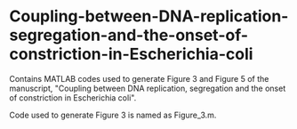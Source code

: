 # Coupling-between-DNA-replication-segregation-and-the-onset-of-constriction-in-Escherichia-coli
Contains MATLAB codes used to generate Figure 3 and Figure 5 of the manuscript, "Coupling between DNA replication, segregation and the onset of constriction in Escherichia coli".

Code used to generate Figure 3 is named as Figure_3.m.
